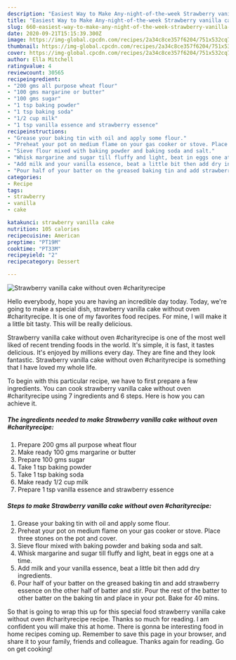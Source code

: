 ```yaml
---
description: "Easiest Way to Make Any-night-of-the-week Strawberry vanilla cake without oven #charityrecipe"
title: "Easiest Way to Make Any-night-of-the-week Strawberry vanilla cake without oven #charityrecipe"
slug: 660-easiest-way-to-make-any-night-of-the-week-strawberry-vanilla-cake-without-oven-charityrecipe
date: 2020-09-21T15:15:39.300Z
image: https://img-global.cpcdn.com/recipes/2a34c8ce357f6204/751x532cq70/strawberry-vanilla-cake-without-oven-charityrecipe-recipe-main-photo.jpg
thumbnail: https://img-global.cpcdn.com/recipes/2a34c8ce357f6204/751x532cq70/strawberry-vanilla-cake-without-oven-charityrecipe-recipe-main-photo.jpg
cover: https://img-global.cpcdn.com/recipes/2a34c8ce357f6204/751x532cq70/strawberry-vanilla-cake-without-oven-charityrecipe-recipe-main-photo.jpg
author: Ella Mitchell
ratingvalue: 4
reviewcount: 30565
recipeingredient:
- "200 gms all purpose wheat flour"
- "100 gms margarine or butter"
- "100 gms sugar"
- "1 tsp baking powder"
- "1 tsp baking soda"
- "1/2 cup milk"
- "1 tsp vanilla essence and strawberry essence"
recipeinstructions:
- "Grease your baking tin with oil and apply some flour."
- "Preheat your pot on medium flame on your gas cooker or stove. Place three stones on the pot and cover."
- "Sieve flour mixed with baking powder and baking soda and salt."
- "Whisk margarine and sugar till fluffy and light, beat in eggs one at a time."
- "Add milk and your vanilla essence, beat a little bit then add dry ingredients."
- "Pour half of your batter on the greased baking tin and add strawberry essence on the other half of batter and stir. Pour the rest of the batter to other batter on the baking tin and place in your pot. Bake for 40 mins."
categories:
- Recipe
tags:
- strawberry
- vanilla
- cake

katakunci: strawberry vanilla cake 
nutrition: 105 calories
recipecuisine: American
preptime: "PT19M"
cooktime: "PT33M"
recipeyield: "2"
recipecategory: Dessert

---
```



![Strawberry vanilla cake without oven #charityrecipe](https://img-global.cpcdn.com/recipes/2a34c8ce357f6204/751x532cq70/strawberry-vanilla-cake-without-oven-charityrecipe-recipe-main-photo.jpg)

Hello everybody, hope you are having an incredible day today. Today, we're going to make a special dish, strawberry vanilla cake without oven #charityrecipe. It is one of my favorites food recipes. For mine, I will make it a little bit tasty. This will be really delicious.



Strawberry vanilla cake without oven #charityrecipe is one of the most well liked of recent trending foods in the world. It's simple, it is fast, it tastes delicious. It's enjoyed by millions every day. They are fine and they look fantastic. Strawberry vanilla cake without oven #charityrecipe is something that I have loved my whole life.


To begin with this particular recipe, we have to first prepare a few ingredients. You can cook strawberry vanilla cake without oven #charityrecipe using 7 ingredients and 6 steps. Here is how you can achieve it.

<!--inarticleads1-->

##### The ingredients needed to make Strawberry vanilla cake without oven #charityrecipe:

1. Prepare 200 gms all purpose wheat flour
1. Make ready 100 gms margarine or butter
1. Prepare 100 gms sugar
1. Take 1 tsp baking powder
1. Take 1 tsp baking soda
1. Make ready 1/2 cup milk
1. Prepare 1 tsp vanilla essence and strawberry essence




<!--inarticleads2-->

##### Steps to make Strawberry vanilla cake without oven #charityrecipe:

1. Grease your baking tin with oil and apply some flour.
1. Preheat your pot on medium flame on your gas cooker or stove. Place three stones on the pot and cover.
1. Sieve flour mixed with baking powder and baking soda and salt.
1. Whisk margarine and sugar till fluffy and light, beat in eggs one at a time.
1. Add milk and your vanilla essence, beat a little bit then add dry ingredients.
1. Pour half of your batter on the greased baking tin and add strawberry essence on the other half of batter and stir. Pour the rest of the batter to other batter on the baking tin and place in your pot. Bake for 40 mins.




So that is going to wrap this up for this special food strawberry vanilla cake without oven #charityrecipe recipe. Thanks so much for reading. I am confident you will make this at home. There is gonna be interesting food in home recipes coming up. Remember to save this page in your browser, and share it to your family, friends and colleague. Thanks again for reading. Go on get cooking!

